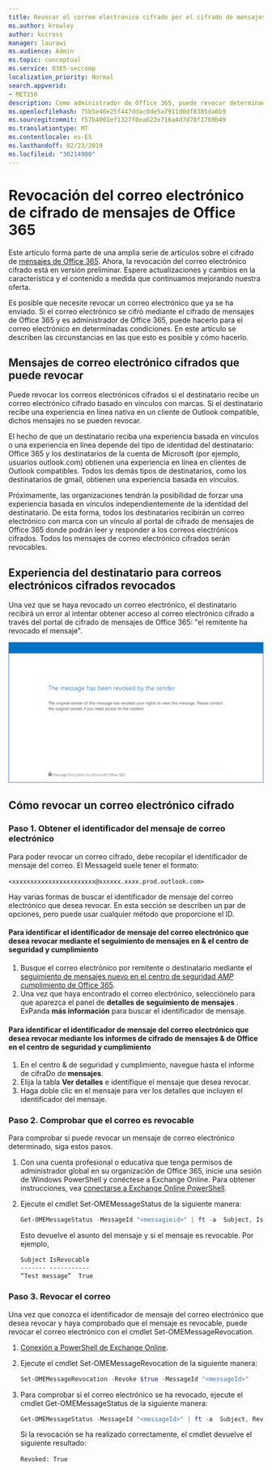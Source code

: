 ```yaml
---
title: Revocar el correo electrónico cifrado por el cifrado de mensajes de Office 365
ms.author: krowley
author: kccross
manager: laurawi
ms.audience: Admin
ms.topic: conceptual
ms.service: O365-seccomp
localization_priority: Normal
search.appverid:
- MET150
description: Como administrador de Office 365, puede revocar determinados mensajes de correo electrónico cifrados con el cifrado de mensajes de Office 365.
ms.openlocfilehash: 75b5e46e25f447ddac0de5a7911d0df8385da6b9
ms.sourcegitcommit: f57b4001ef1327f0ea622e716a4d7d78f1769b49
ms.translationtype: MT
ms.contentlocale: es-ES
ms.lasthandoff: 02/23/2019
ms.locfileid: "30214900"
---
```

# <a name="office-365-message-encryption-email-revocation"></a>Revocación del correo electrónico de cifrado de mensajes de Office 365

Este artículo forma parte de una amplia serie de artículos sobre el cifrado de [mensajes de Office 365](ome.md). Ahora, la revocación del correo electrónico cifrado está en versión preliminar. Espere actualizaciones y cambios en la característica y el contenido a medida que continuamos mejorando nuestra oferta.

Es posible que necesite revocar un correo electrónico que ya se ha enviado. Si el correo electrónico se cifró mediante el cifrado de mensajes de Office 365 y es administrador de Office 365, puede hacerlo para el correo electrónico en determinadas condiciones. En este artículo se describen las circunstancias en las que esto es posible y cómo hacerlo.
  
## <a name="encrypted-emails-that-you-can-revoke"></a>Mensajes de correo electrónico cifrados que puede revocar

Puede revocar los correos electrónicos cifrados si el destinatario recibe un correo electrónico cifrado basado en vínculos con marcas. Si el destinatario recibe una experiencia en línea nativa en un cliente de Outlook compatible, dichos mensajes no se pueden revocar.

El hecho de que un destinatario reciba una experiencia basada en vínculos o una experiencia en línea depende del tipo de identidad del destinatario: Office 365 y los destinatarios de la cuenta de Microsoft (por ejemplo, usuarios outlook.com) obtienen una experiencia en línea en clientes de Outlook compatibles. Todos los demás tipos de destinatarios, como los destinatarios de gmail, obtienen una experiencia basada en vínculos.

Próximamente, las organizaciones tendrán la posibilidad de forzar una experiencia basada en vínculos independientemente de la identidad del destinatario. De esta forma, todos los destinatarios recibirán un correo electrónico con marca con un vínculo al portal de cifrado de mensajes de Office 365 donde podrán leer y responder a los correos electrónicos cifrados. Todos los mensajes de correo electrónico cifrados serán revocables.
  
## <a name="recipient-experience-for-revoked-encrypted-emails"></a>Experiencia del destinatario para correos electrónicos cifrados revocados

Una vez que se haya revocado un correo electrónico, el destinatario recibirá un error al intentar obtener acceso al correo electrónico cifrado a través del portal de cifrado de mensajes de Office 365: "el remitente ha revocado el mensaje".

![Captura de pantalla que muestra un correo electrónico cifrado revocado.](media/revoked-encrypted-email.png)

## <a name="how-to-revoke-an-encrypted-email"></a>Cómo revocar un correo electrónico cifrado

### <a name="step-1-obtain-the-message-id-of-the-email"></a>Paso 1. Obtener el identificador del mensaje de correo electrónico

Para poder revocar un correo cifrado, debe recopilar el identificador de mensaje del correo. El MessageId suele tener el formato:

`<xxxxxxxxxxxxxxxxxxxxxxx@xxxxxx.xxxx.prod.outlook.com>`  

Hay varias formas de buscar el identificador de mensaje del correo electrónico que desea revocar. En esta sección se describen un par de opciones, pero puede usar cualquier método que proporcione el ID.

#### <a name="to-identify-the-message-id-of-the-email-you-want-to-revoke-by-using-message-trace-in-the-security-amp-compliance-center"></a>Para identificar el identificador de mensaje del correo electrónico que desea revocar mediante el seguimiento de mensajes en &amp; el centro de seguridad y cumplimiento

1. Busque el correo electrónico por remitente o destinatario mediante el [seguimiento de mensajes nuevo en el centro de seguridad _AMP_ cumplimiento de Office 365](https://blogs.technet.microsoft.com/exchange/2018/05/02/new-message-trace-in-office-365-security-compliance-center/).
2. Una vez que haya encontrado el correo electrónico, selecciónelo para que aparezca el panel de **detalles de seguimiento de mensajes** . ExPanda **más información** para buscar el identificador de mensaje.

#### <a name="to-identify-the-message-id-of-the-email-you-want-to-revoke-by-using-office-message-encryption-reports-in-the-security-amp-compliance-center"></a>Para identificar el identificador de mensaje del correo electrónico que desea revocar mediante los informes de cifrado de mensajes &amp; de Office en el centro de seguridad y cumplimiento

1. En el centro &amp; de seguridad y cumplimiento, navegue hasta el informe de cifraDo de **mensajes**.
2. Elija la tabla **Ver detalles** e identifique el mensaje que desea revocar.
3. Haga doble clic en el mensaje para ver los detalles que incluyen el identificador del mensaje.

### <a name="step-2-verify-that-the-mail-is-revocable"></a>Paso 2. Comprobar que el correo es revocable

Para comprobar si puede revocar un mensaje de correo electrónico determinado, siga estos pasos.

1. Con una cuenta profesional o educativa que tenga permisos de administrador global en su organización de Office 365, inicie una sesión de Windows PowerShell y conéctese a Exchange Online. Para obtener instrucciones, vea [conectarse a Exchange Online PowerShell](https://aka.ms/exopowershell).

2. Ejecute el cmdlet Set-OMEMessageStatus de la siguiente manera:
     ```powershell
     Get-OMEMessageStatus -MessageId "<messagieid>" | ft -a  Subject, IsRevocable
     ```

   Esto devuelve el asunto del mensaje y si el mensaje es revocable. Por ejemplo,

     ```text
     Subject IsRevocable
     ------- -----------
     “Test message”  True
     ```

### <a name="step-3-revoke-the-mail"></a>Paso 3. Revocar el correo  

Una vez que conozca el identificador de mensaje del correo electrónico que desea revocar y haya comprobado que el mensaje es revocable, puede revocar el correo electrónico con el cmdlet Set-OMEMessageRevocation.

1. [Conexión a PowerShell de Exchange Online](https://aka.ms/exopowershell).

2. Ejecute el cmdlet Set-OMEMessageRevocation de la siguiente manera:

    ```powershell
    Set-OMEMessageRevocation -Revoke $true -MessageId "<messageId>"
    ```

3. Para comprobar si el correo electrónico se ha revocado, ejecute el cmdlet Get-OMEMessageStatus de la siguiente manera:

    ```powershell
    Get-OMEMessageStatus -MessageId "<messageId>" | ft -a  Subject, Revoked
    ```  
    Si la revocación se ha realizado correctamente, el cmdlet devuelve el siguiente resultado:  

    `Revoked: True`
